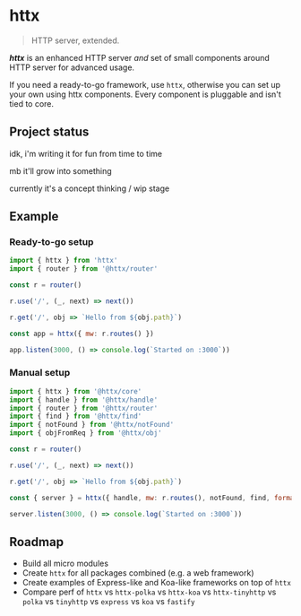 # httx

> HTTP server, extended.

_**httx**_ is an enhanced HTTP server _and_ set of small components around HTTP server for advanced usage.

If you need a ready-to-go framework, use `httx`, otherwise you can set up your own using httx components. Every component is pluggable and isn't tied to core.

## Project status

idk, i'm writing it for fun from time to time

mb it'll grow into something

currently it's a concept thinking / wip stage

## Example

### Ready-to-go setup

```js
import { httx } from 'httx'
import { router } from '@httx/router'

const r = router()

r.use('/', (_, next) => next())

r.get('/', obj => `Hello from ${obj.path}`)

const app = httx({ mw: r.routes() })

app.listen(3000, () => console.log(`Started on :3000`))
```

### Manual setup

```js
import { httx } from '@httx/core'
import { handle } from '@httx/handle'
import { router } from '@httx/router'
import { find } from '@httx/find'
import { notFound } from '@httx/notFound'
import { objFromReq } from '@httx/obj'

const r = router()

r.use('/', (_, next) => next())

r.get('/', obj => `Hello from ${obj.path}`)

const { server } = httx({ handle, mw: r.routes(), notFound, find, formatReq: objFromReq })

server.listen(3000, () => console.log(`Started on :3000`))
```

## Roadmap

- Build all micro modules
- Create `httx` for all packages combined (e.g. a web framework)
- Create examples of Express-like and Koa-like frameworks on top of `httx`
- Compare perf of `httx` vs `httx-polka` vs `httx-koa` vs `httx-tinyhttp` vs `polka` vs `tinyhttp` vs `express` vs `koa` vs `fastify`
